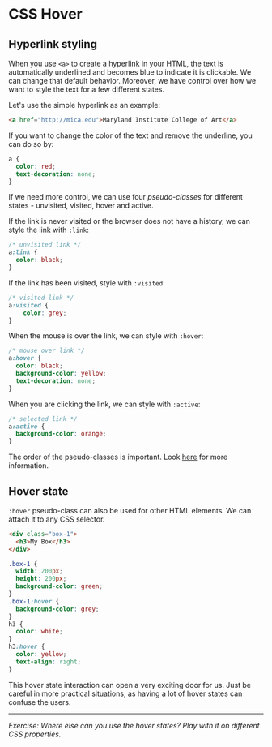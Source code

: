 # CSS Hover

## Hyperlink styling

When you use `<a>` to create a hyperlink in your HTML, the text is automatically underlined and becomes blue to indicate it is clickable. We can change that default behavior. Moreover, we have control over how we want to style the text for a few different states.

Let's use the simple hyperlink as an example:

```html
<a href="http://mica.edu">Maryland Institute College of Art</a>
```

If you want to change the color of the text and remove the underline, you can do so by:

```css
a {
  color: red;
  text-decoration: none;
}
```

If we need more control, we can use four *pseudo-classes* for different states - unvisited, visited, hover and active.

If the link is never visited or the browser does not have a history, we can style the link with `:link`:

```css
/* unvisited link */
a:link {
  color: black;
}
```

If the link has been visited, style with `:visited`:

```css
/* visited link */
a:visited {
    color: grey;
}
```

When the mouse is over the link, we can style with `:hover`:

```css
/* mouse over link */
a:hover {
  color: black;
  background-color: yellow;
  text-decoration: none;
}
```

When you are clicking the link, we can style with `:active`:

```css
/* selected link */
a:active {
  background-color: orange;
}
```

The order of the pseudo-classes is important. Look [here](https://www.w3schools.com/css/css_link.asp) for more information.

## Hover state
`:hover` pseudo-class can also be used for other HTML elements. We can attach it to any CSS selector.

```html
<div class="box-1">
  <h3>My Box</h3>
</div>
```

```css
.box-1 {
  width: 200px;
  height: 200px;
  background-color: green;
}
.box-1:hover {
  background-color: grey;
}
h3 {
  color: white;
}
h3:hover {
  color: yellow;
  text-align: right;
}
```
This hover state interaction can open a very exciting door for us. Just be careful in more practical situations, as having a lot of hover states can confuse the users.

---
*Exercise: Where else can you use the hover states? Play with it on different CSS properties.*


